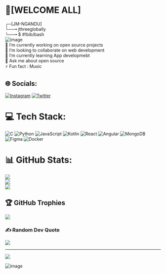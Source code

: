 # 💫[WELCOME ALL]<br>
┌─[JM-NGANDU]<br>
└──╼ jthreeglobally<br>
└──╼ $ #!bib/bash<br>
![image](https://user-images.githubusercontent.com/123395876/233422820-6c62b233-7bf2-4a15-87d3-0b582dc1bad0.png)
<br>🔭 I’m currently working on open source projects<br>👯 I’m looking to collaborate on web development<br>🌱 I’m currently learning App developmebt<br>💬 Ask me about open source<br>⚡ Fun fact : Music 


## 🌐 Socials:
[![Instagram](https://img.shields.io/badge/Instagram-%23E4405F.svg?logo=Instagram&logoColor=white)](https://instagram.com/jemoh03) [![Twitter](https://img.shields.io/badge/Twitter-%231DA1F2.svg?logo=Twitter&logoColor=white)](https://twitter.com/jamesmngandu) 

# 💻 Tech Stack:
![C](https://img.shields.io/badge/c-%2300599C.svg?style=for-the-badge&logo=c&logoColor=white) ![Python](https://img.shields.io/badge/python-3670A0?style=for-the-badge&logo=python&logoColor=ffdd54) ![JavaScript](https://img.shields.io/badge/javascript-%23323330.svg?style=for-the-badge&logo=javascript&logoColor=%23F7DF1E) ![Kotlin](https://img.shields.io/badge/kotlin-%230095D5.svg?style=for-the-badge&logo=kotlin&logoColor=white) ![React](https://img.shields.io/badge/react-%2320232a.svg?style=for-the-badge&logo=react&logoColor=%2361DAFB) ![Angular](https://img.shields.io/badge/angular-%23DD0031.svg?style=for-the-badge&logo=angular&logoColor=white) ![MongoDB](https://img.shields.io/badge/MongoDB-%234ea94b.svg?style=for-the-badge&logo=mongodb&logoColor=white) 	![Figma](https://img.shields.io/badge/figma-%23F24E1E.svg?style=for-the-badge&logo=figma&logoColor=white) ![Docker](https://img.shields.io/badge/docker-%230db7ed.svg?style=for-the-badge&logo=docker&logoColor=white)
# 📊 GitHub Stats:
![](https://github-readme-stats.vercel.app/api?username=jmngandu&theme=dark&hide_border=false&include_all_commits=false&count_private=false)<br/>
![](https://github-readme-streak-stats.herokuapp.com/?user=jmngandu&theme=dark&hide_border=false)<br/>
![](https://github-readme-stats.vercel.app/api/top-langs/?username=jmngandu&theme=dark&hide_border=false&include_all_commits=false&count_private=false&layout=compact)

## 🏆 GitHub Trophies
![](https://github-profile-trophy.vercel.app/?username=jmngandu&theme=radical&no-frame=false&no-bg=true&margin-w=4)

### ✍️ Random Dev Quote
![](https://quotes-github-readme.vercel.app/api?type=horizontal&theme=radical)

---
[![](https://visitcount.itsvg.in/api?id=jmngandu&icon=0&color=0)](https://visitcount.itsvg.in)

![image](https://user-images.githubusercontent.com/123395876/233422820-6c62b233-7bf2-4a15-87d3-0b582dc1bad0.png)

<!-- Proudly created with GPRM ( https://gprm.itsvg.in ) -->
